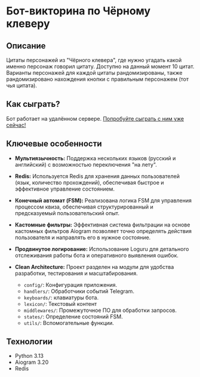 # Бот-викторина по Чёрному клеверу

## Описание

Цитаты персонажей из "Чёрного клевера", где нужно угадать какой именно персонаж говорил цитату. 
Доступно на данный момент 10 цитат. Варианты персонажей для каждой цитаты рандомизированы, также рандомизировано нахождения кнопки с правильным персонажем (тот чья цитата).

## Как сыграть?

Бот работает на удалённом сервере. [Попробуйте сыграть с ним уже сейчас! ](https://t.me/@blackclover_quiz_bot)

## Ключевые особенности

*   **Мультиязычность:** Поддержка нескольких языков (русский и английский) с возможностью переключения "на лету".
*   **Redis:** Используется Redis для хранения данных пользователей (язык, количество прохождений), обеспечивая быстрое и эффективное управление состоянием.
*   **Конечный автомат (FSM):** Реализована логика FSM для управления процессом квиза, обеспечивая структурированный и предсказуемый пользовательский опыт.
*   **Кастомные фильтры:** Эффективная система фильтрации на основе кастомных фильтров Aiogram позволяет точно определять действия пользователя и направлять его в нужное состояние.
*   **Продвинутое логирование:** Использование Loguru для детального отслеживания работы бота и оперативного выявления ошибок.
*   **Clean Architecture:** Проект разделен на модули для удобства разработки, тестирования и масштабирования.

    *   `config/`: Конфигурация приложения.
    *   `handlers/`: Обработчики событий Telegram.
    *   `keyboards/`: клавиатуры бота.
    *   `lexicon/`: Текстовый контент
    *   `middlewares/`: Промежуточное ПО для обработки запросов.
    *   `states/`: Определение состояний FSM.
    *   `utils/`: Вспомогательные функции.



## Технологии

*   Python 3.13
*   Aiogram 3.20
*   Redis
